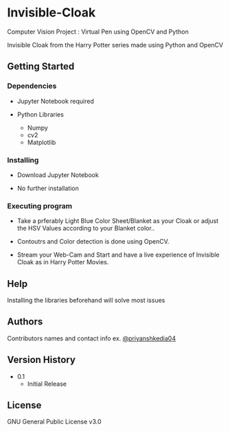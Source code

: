 # Invisible-Cloak

Computer Vision Project : Virtual Pen using OpenCV and Python

Invisible Cloak from the Harry Potter series made using Python and OpenCV

## Getting Started

### Dependencies

* Jupyter Notebook required

* Python Libraries
    - Numpy
    - cv2
    - Matplotlib

### Installing

* Download Jupyter Notebook

* No further installation


### Executing program

* Take a prferably Light Blue Color Sheet/Blanket as your Cloak or adjust the HSV Values according to your Blanket color..

* Contoutrs and Color detection is done using OpenCV.

* Stream your Web-Cam and Start and have a live experience of Invisible Cloak as in Harry Potter Movies.

## Help

Installing the libraries beforehand will solve most issues

## Authors

Contributors names and contact info 
ex. [@priyanshkedia04](https://github.com/priyanshkedia04)

## Version History

* 0.1
    * Initial Release

## License

GNU General Public License v3.0
